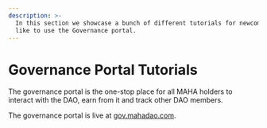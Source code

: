 ```yaml
---
description: >-
  In this section we showcase a bunch of different tutorials for newcomers who'd
  like to use the Governance portal.
---
```


# Governance Portal Tutorials

The governance portal is the one-stop place for all MAHA holders to interact with the DAO, earn from it and track other DAO members.

The governance portal is live at [gov.mahadao.com](https://gov.mahadao.com).

 

